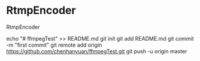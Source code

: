 # RtmpEncoder
RtmpEncoder

echo "# ffmpegTest" >> README.md
git init
git add README.md
git commit -m "first commit"
git remote add origin https://github.com/chenhanyuan/ffmpegTest.git
git push -u origin master
